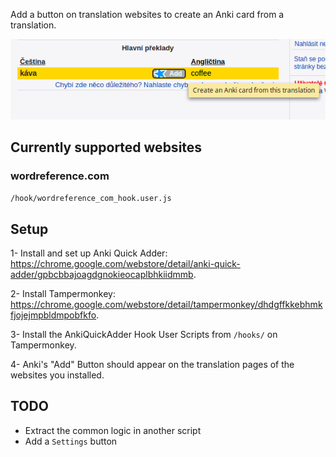 Add a button on translation websites to create an Anki card from a translation.

![Screenshot](/doc/images/screenshot.png)

## Currently supported websites

### wordreference.com

  `/hook/wordreference_com_hook.user.js`


## Setup

1- Install and set up Anki Quick Adder: https://chrome.google.com/webstore/detail/anki-quick-adder/gpbcbbajoagdgnokieocaplbhkiidmmb.

2- Install Tampermonkey: https://chrome.google.com/webstore/detail/tampermonkey/dhdgffkkebhmkfjojejmpbldmpobfkfo.

3- Install the AnkiQuickAdder Hook User Scripts from `/hooks/` on Tampermonkey.

4- Anki's "Add" Button should appear on the translation pages of the websites you installed.


## TODO

* Extract the common logic in another script
* Add a `Settings` button
